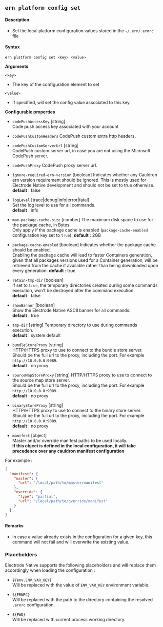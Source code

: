 ## `ern platform config set`

#### Description

* Set the local platform configuration values stored in the `~/.ern/.ernrc` file  

#### Syntax

`ern platform config set <key> <value>`

**Arguments**

`<key>`

* The key of the configuration element to set

`<value>`

* If specified, will set the config value associated to this key. 

**Configurable properties**

- `codePushAccessKey` [string]   
Code push access key associated with your account 

- `codePushCustomHeaders`
CodePush custom extra http headers.

- `codePushCustomServerUrl` [string]  
CodePush custom server url, in case you are not using the Microsoft CodePush server.  

- `codePushProxy`
CodePush proxy server url.

- `ignore-required-ern-version` [boolean]
Indicates whether any Cauldron ern version requirement should be ignored.
This is mostly used for Electrode Native development and should not be set to true otherwise.
**default** : false

- `logLevel` [trace|debug|info|error|fatal]  
Set the log level to use for all commands.  
**default** : info

- `max-package-cache-size` [number]
The maximum disk space to use for the package cache, in Bytes.  
Only apply if the package cache is enabled (`package-cache-enabled` configuration key set to `true`).
**default** : 2GB

- `package-cache-enabled` [boolean]
Indicates whether the package cache should be enabled.  
Enabling the package cache will lead to faster Containers generation, given that all packages versions used for a Container generation, will be retrieved from the cache if available rather than being downloaded upon every generation.
**default** : true  

- `retain-tmp-dir` [boolean]   
If set to `true`, the temporary directories created during some commands execution, won't be destroyed after the command execution.  
**default** : false

- `showBanner` [boolean]  
Show the Electrode Native ASCII banner for all commands.  
**default** : true

- `tmp-dir` [string]
Temporary directory to use during commands execution.  
**default** : system default

- `bundleStoreProxy` [string]  
HTTP/HTTPS proxy to use to connect to the bundle store server.  
Should be the full url to the proxy, including the port. For example `http://10.0.0.0:9089`.  
**default** : no proxy

- `sourceMapStoreProxy` [string]
HTTP/HTTPS proxy to use to connect to the source map store server.  
Should be the full url to the proxy, including the port. For example `http://10.0.0.0:9089`.  
**default** : no proxy

- `binaryStoreProxy` [string]  
HTTP/HTTPS proxy to use to connect to the binary store server.  
Should be the full url to the proxy, including the port. For example `http://10.0.0.0:9089`.  
**default** : no proxy

- `manifest` [object]\
Master and/or override manifest paths to be used locally.\
**If this object is defined in the local configuration, it will take precedence over any cauldron manifest configuration**

For example :
```json
{
  "manifest": {
    "master": {
      "url": "/local/path/to/master/manifest"
    },
    "override": {
      "type": "partial",
      "url": "/local/path/to/override/manifest"
    }
  }
}
```

#### Remarks
 
* In case a value already exists in the configuration for a given key, this command will not fail and will overwrite the existing value.

### Placeholders

Electrode Native supports the following placeholders and will replace them accordingly when loading the configuration :

- `${env.ENV_VAR_KEY}`\
Will be replaced with the value of `ENV_VAR_KEY` environment variable.

- `${ERNRC}`\
Will be replaced with the path to the directory containing the resolved `.ernrc` configuration.

- `${PWD}`\
Will be replaced with current process working directory.

[Electrode Native bundle store server]: https://github.com/electrode-io/ern-bundle-store
